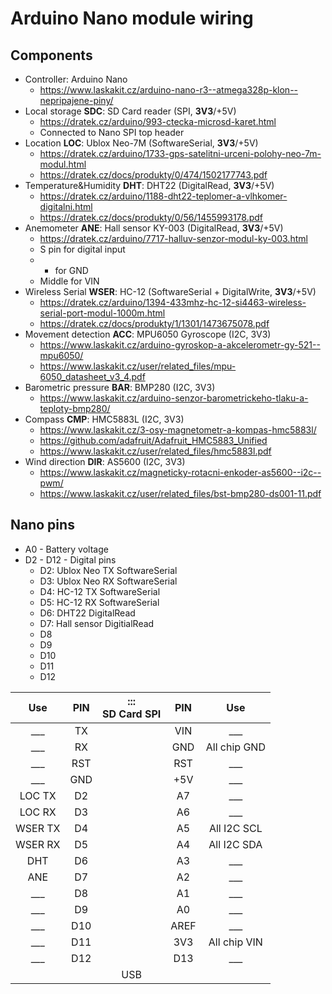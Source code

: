 # Arduino Nano module wiring

## Components

- Controller: Arduino Nano
  - https://www.laskakit.cz/arduino-nano-r3--atmega328p-klon--nepripajene-piny/
- Local storage **SDC**: SD Card reader (SPI, **3V3**/+5V)
  - https://dratek.cz/arduino/993-ctecka-microsd-karet.html
  - Connected to Nano SPI top header
- Location **LOC**: Ublox Neo-7M (SoftwareSerial, **3V3**/+5V)
  - https://dratek.cz/arduino/1733-gps-satelitni-urceni-polohy-neo-7m-modul.html
  - https://dratek.cz/docs/produkty/0/474/1502177743.pdf
- Temperature&Humidity **DHT**: DHT22 (DigitalRead, **3V3**/+5V)
  - https://dratek.cz/arduino/1188-dht22-teplomer-a-vlhkomer-digitalni.html
  - https://dratek.cz/docs/produkty/0/56/1455993178.pdf
- Anemometer **ANE**: Hall sensor KY-003 (DigitalRead, **3V3**/+5V)
  - https://dratek.cz/arduino/7717-halluv-senzor-modul-ky-003.html
  - S pin for digital input
  - - for GND
  - Middle for VIN
- Wireless Serial **WSER**: HC-12 (SoftwareSerial + DigitalWrite, **3V3**/+5V)
  - https://dratek.cz/arduino/1394-433mhz-hc-12-si4463-wireless-serial-port-modul-1000m.html
  - https://dratek.cz/docs/produkty/1/1301/1473675078.pdf
- Movement detection **ACC**: MPU6050 Gyroscope (I2C, 3V3)
  - https://www.laskakit.cz/arduino-gyroskop-a-akcelerometr-gy-521--mpu6050/
  - https://www.laskakit.cz/user/related_files/mpu-6050_datasheet_v3_4.pdf
- Barometric pressure **BAR**: BMP280 (I2C, 3V3)
  - https://www.laskakit.cz/arduino-senzor-barometrickeho-tlaku-a-teploty-bmp280/
- Compass **CMP**: HMC5883L (I2C, 3V3)
  - https://www.laskakit.cz/3-osy-magnetometr-a-kompas-hmc5883l/
  - https://github.com/adafruit/Adafruit_HMC5883_Unified
  - https://www.laskakit.cz/user/related_files/hmc5883l.pdf
- Wind direction **DIR**: AS5600 (I2C, 3V3)
  - https://www.laskakit.cz/magneticky-rotacni-enkoder-as5600--i2c--pwm/
  - https://www.laskakit.cz/user/related_files/bst-bmp280-ds001-11.pdf

## Nano pins

- A0 - Battery voltage
- D2 - D12 - Digital pins
  - D2: Ublox Neo TX SoftwareSerial
  - D3: Ublox Neo RX SoftwareSerial
  - D4: HC-12 TX SoftwareSerial
  - D5: HC-12 RX SoftwareSerial
  - D6: DHT22 DigitalRead
  - D7: Hall sensor DigitialRead
  - D8
  - D9
  - D10
  - D11
  - D12

| Use     | PIN | :::<br>SD Card SPI | PIN  | Use          |
|:---:    |:---:|:---:               |:----:|:---:         |
| ___     | TX  |                    | VIN  | ___          |
| ___     | RX  |                    | GND  | All chip GND |
| ___     | RST |                    | RST  | ___          |
| ___     | GND |                    | +5V  | ___          |
| LOC TX  | D2  |                    | A7   | ___          |
| LOC RX  | D3  |                    | A6   | ___          |
| WSER TX | D4  |                    | A5   | All I2C SCL  |
| WSER RX | D5  |                    | A4   | All I2C SDA  |
| DHT     | D6  |                    | A3   | ___          |
| ANE     | D7  |                    | A2   | ___          |
| ___     | D8  |                    | A1   | ___          |
| ___     | D9  |                    | A0   | ___          |
| ___     | D10 |                    | AREF | ___          |
| ___     | D11 |                    | 3V3  | All chip VIN |
| ___     | D12 |                    | D13  | ___          |
|         |     | USB                |      |              |
